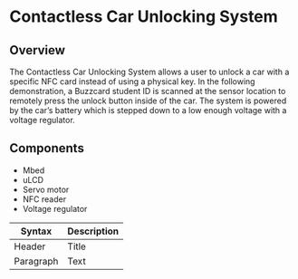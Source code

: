 # Contactless Car Unlocking System

## Overview

The Contactless Car Unlocking System allows a user to unlock a car with a specific NFC card instead of using a physical key. In the following demonstration, a Buzzcard student ID is scanned at the sensor location to remotely press the unlock button inside of the car. The system is powered by the car’s battery which is stepped down to a low enough voltage with a voltage regulator. 

## Components
- Mbed
- uLCD
- Servo motor
- NFC reader
- Voltage regulator
  

| Syntax | Description |
| ----------- | ----------- |
| Header | Title |
| Paragraph | Text |

